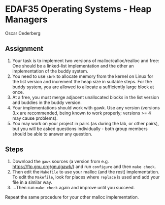 # EDAF35 Operating Systems - Heap Managers
Oscar Cederberg

## Assignment
1. Your task is to implement two versions of malloc/calloc/realloc and free: One should be a linked-list implementation and the other an implementation of the buddy system.
2. You need to use `sbrk` to allocate memory from the kernel on Linux for the list version and increment the heap size in suitable steps. For the buddy system, you are allowed to allocate a sufficiently large block at once.
3. At a free, you must merge adjacent unallocated blocks in the list version and buddies in the buddy version.
4. Your implementations should work with gawk. Use any version (versions 3.x are recommended, being known to work properly; versions >= 4 may cause problems).
5. You may work on your project in pairs (as during the lab, or other pairs), but you will be asked questions individually - both group members should be able to answer any question.

## Steps
1. Download the `gawk` sources (a version from e.g. https://ftp.gnu.org/gnu/gawk/) and run `configure` and then `make check`.
2. Then edit the `Makefile` to use your malloc (and the rest) implementation. To edit the `Makefile`, look for places where `replace` is used and add your file in a similar way.
3. …Then run `make check` again and improve until you succeed.

Repeat the same procedure for your other malloc implementation.
